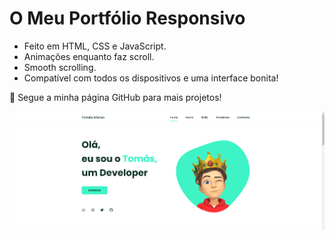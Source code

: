 # O Meu Portfólio Responsivo

- Feito em HTML, CSS e JavaScript.
- Animações enquanto faz scroll.
- Smooth scrolling.
- Compatível com todos os dispositivos e uma interface bonita!

💙 Segue a minha página GitHub para mais projetos!

![preview img](/preview.png)

